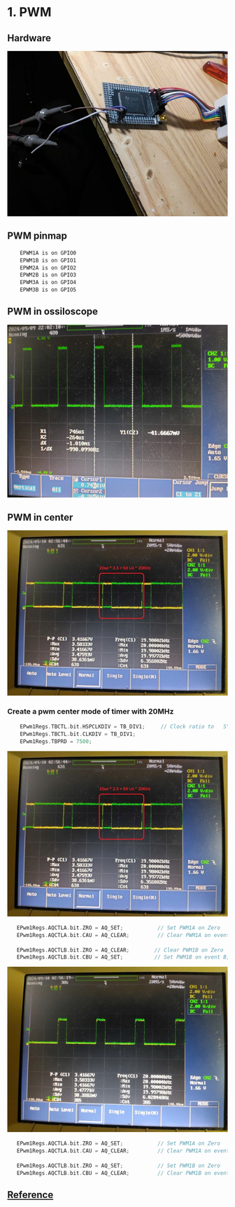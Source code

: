 # 1. PWM

##  Hardware

![image info](./image/hardware.jpg)

##  PWM pinmap

```cpp
    EPWM1A is on GPIO0
    EPWM1B is on GPIO1
    EPWM2A is on GPIO2
    EPWM2B is on GPIO3
    EPWM3A is on GPIO4
    EPWM3B is on GPIO5
```
##  PWM in ossiloscope

![image info](./image/pwm.png)


##  PWM in center

![image info](./image/pwm_a_b_01.jpg)

### Create a pwm center mode of timer with 20MHz

```cpp
    EPwm1Regs.TBCTL.bit.HSPCLKDIV = TB_DIV1;     // Clock ratio to   SYSCLKOUT
    EPwm1Regs.TBCTL.bit.CLKDIV = TB_DIV1;
    EPwm1Regs.TBPRD = 7500;
```

![image info](./image/pwm_a_b_01.jpg)

```cpp
   EPwm1Regs.AQCTLA.bit.ZRO = AQ_SET;           // Set PWM1A on Zero
   EPwm1Regs.AQCTLA.bit.CAU = AQ_CLEAR;         // Clear PWM1A on event A, up count

   EPwm1Regs.AQCTLB.bit.ZRO = AQ_CLEAR;        // Clear PWM1B on Zero
   EPwm1Regs.AQCTLB.bit.CBU = AQ_SET;          // Set PWM1B on event B, up count
```


![image info](./image/pwm_a_b_02.jpg)

```cpp
   EPwm1Regs.AQCTLA.bit.ZRO = AQ_SET;           // Set PWM1A on Zero
   EPwm1Regs.AQCTLA.bit.CAU = AQ_CLEAR;         // Clear PWM1A on event A, up count

   EPwm1Regs.AQCTLB.bit.ZRO = AQ_SET;           // Set PWM1B on Zero
   EPwm1Regs.AQCTLB.bit.CBU = AQ_CLEAR;         // Clear PWM1B on event B, up count
```

## [Reference](https://e2e.ti.com/support/microcontrollers/c2000-microcontrollers-group/c2000/f/c2000-microcontrollers-forum/434279/10khz-pwm-signal-issue-with-tms320f28335)